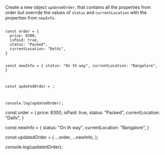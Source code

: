 Create a new object `updatedOrder`,
that contains all the properties from order
but
override the values of `status` and `currentLocation`
with the properties from `newInfo`.

<codeblock type="exercise" language="javascript" testMode="fixedInput">
<code>
const order = {
  price: 8300,
  isPaid: true,
  status: "Packed",
  currentLocation: "Delhi",
}

const newInfo = {
  status: "On th way",
  currentLocation: "Bangalore",
}

const updatedOrder = ;

console.log(updatedOrder);
</code>

<solution>
const order = {
  price: 8300,
  isPaid: true,
  status: "Packed",
  currentLocation: "Delhi",
}

const newInfo = {
  status: "On th way",
  currentLocation: "Bangalore",
}

const updatedOrder = {
  ...order,
  ...newInfo,
};

console.log(updatedOrder);
</solution>
</codeblock>